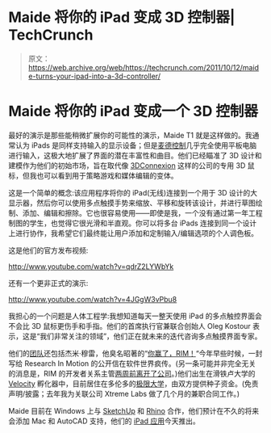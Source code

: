 # Maide 将你的 iPad 变成 3D 控制器| TechCrunch

> 原文：<https://web.archive.org/web/https://techcrunch.com/2011/10/12/maide-turns-your-ipad-into-a-3d-controller/>

# Maide 将你的 iPad 变成一个 3D 控制器

最好的演示是那些能稍微扩展你的可能性的演示，Maide T1 就是这样做的。我通常认为 iPads 是同样支持输入的显示设备；但是[麦德控制](https://web.archive.org/web/20230325114147/http://itunes.apple.com/us/app/maide-control/id465812125?ls=1&mt=8)几乎完全使用平板电脑进行输入，这极大地扩展了界面的潜在丰富性和曲目。他们已经瞄准了 3D 设计和建模作为他们的初始市场，旨在取代像 [3DConnexion](https://web.archive.org/web/20230325114147/http://en.wikipedia.org/wiki/3Dconnexion) 这样的公司的专用 3D 鼠标，但我也可以看到用于策略游戏和媒体编辑的变体。

这是一个简单的概念:该应用程序将你的 iPad(无线)连接到一个用于 3D 设计的大显示器，然后你可以使用多点触摸手势来缩放、平移和旋转该设计，并进行草图绘制、添加、编辑和擦除。它也很容易使用——即使是我，一个没有通过第一年工程制图的学生，也觉得它很光滑和半直观。你可以将多台 iPads 连接到同一个设计上进行协作，我希望它们最终能让用户添加和定制输入/编辑选项的个人调色板。

这是他们的官方发布视频:

http://www.youtube.com/watch?v=qdrZ2LYWbYk

还有一个更非正式的演示:

http://www.youtube.com/watch?v=4JGgW3vPbu8

我担心的一个问题是人体工程学:我想知道每天一整天使用 iPad 的多点触控界面会不会比 3D 鼠标更伤手和手指。他们的首席执行官兼联合创始人 Oleg Kostour 表示，这是“我们非常关注的领域”，他们正在就未来的迭代咨询多点触摸界面专家。

他们的[团队](https://web.archive.org/web/20230325114147/http://www.maideinc.com/team.html)还包括杰米·穆雷，他臭名昭著的“[你赢了，RIM！](https://web.archive.org/web/20230325114147/http://blog.jamiemurai.com/2011/02/you-win-rim/)“今年早些时候，一封写给 Research In Motion 的公开信在软件世界疯传。(另一条可能并非完全无关的消息是，RIM 的开发者关系主管[两周前离开了公司](https://web.archive.org/web/20230325114147/http://www.ibtimes.com/articles/222283/20110929/rim-s-executive-exodus-continues-tyler-lessard-leaves-blackberry-maker-qnx-software-playbook-tablet.htm)。)他们出生在滑铁卢大学的 [Velocity](https://web.archive.org/web/20230325114147/http://velocity.uwaterloo.ca/) 孵化器中，目前居住在多伦多的[极限大学](https://web.archive.org/web/20230325114147/http://www.extremevp.com/extreme-university-2011/)，由双方提供种子资金。(免责声明/披露；去年我为关联公司 Xtreme Labs 做了几个月的兼职合同工作。)

Maide 目前在 Windows 上与 [SketchUp](https://web.archive.org/web/20230325114147/http://en.wikipedia.org/wiki/Sketchup) 和 [Rhino](https://web.archive.org/web/20230325114147/http://en.wikipedia.org/wiki/Rhinoceros_3D) 合作，他们预计在不久的将来会添加 Mac 和 AutoCAD 支持，他们的 [iPad 应用](https://web.archive.org/web/20230325114147/http://itunes.apple.com/us/app/maide-control/id465812125?ls=1&mt=8)今天推出。